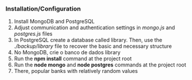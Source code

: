 ### Installation/Configuration ###

1. Install MongoDB and PostgreSQL
2. Adjust communication and authentication settings in *mongo.js* and *postgres.js* files
3. In PostgreSQL create a database called library. Then, use the *./backup/library* file to recover the basic and necessary structure
4. No MongoDB, crie o banco de dados library
5. Run the **npm install** command at the project root
6. Run the **node mongo** and **node postgres** commands at the project root
7. There, popular banks with relatively random values